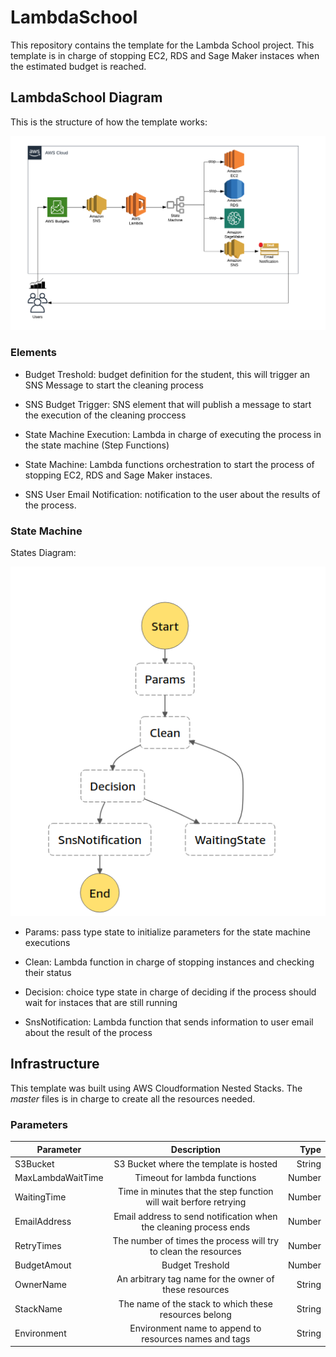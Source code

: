 # LambdaSchool

This repository contains the template for the Lambda School project. This template is in charge of stopping EC2, RDS and Sage Maker instaces when the estimated budget is reached.

## LambdaSchool Diagram

This is the structure of how the template works:

![Inf Diagram](/img/LambdaSchool.png)

### Elements

* Budget Treshold: budget definition for the student, this will trigger an SNS Message to start the cleaning process

* SNS Budget Trigger: SNS element that will publish a message to start the execution of the cleaning proccess

* State Machine Execution: Lambda in charge of executing the process in the state machine (Step Functions)

* State Machine: Lambda functions orchestration to start the process of stopping EC2, RDS and Sage Maker instaces.

* SNS User Email Notification: notification to the user about the results of the process.

### State Machine

States Diagram:

![Inf Diagram](/img/StateMachine.png)

* Params: pass type state to initialize parameters for the state machine executions

* Clean: Lambda function in charge of stopping instances and checking their status

* Decision: choice type state in charge of deciding if the process should wait for instaces that are still running

* SnsNotification: Lambda function that sends information to user email about the result of the process


## Infrastructure

This template was built using AWS Cloudformation Nested Stacks. The *master* files is in charge to create all the resources needed.

### Parameters

| Parameter        | Description           | Type    |
| ------------- |:-------------:| -----:|
| S3Bucket      | S3 Bucket where the template is hosted | String |
| MaxLambdaWaitTime      | Timeout for lambda functions  |   Number |
| WaitingTime | Time in minutes that the step function will wait berfore retrying      |    Number |
| EmailAddress | Email address to send notification when the cleaning process ends     |    Number |
| RetryTimes | The number of times the process will try to clean the resources     |    Number |
| BudgetAmout | Budget Treshold     |    Number |
| OwnerName | An arbitrary tag name for the owner of these resources    |    String |
| StackName | The name of the stack to which these resources belong      |    String |
| Environment | Environment name to append to resources names and tags     |    String |

